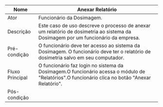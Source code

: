 |Nome|Anexar Relatório|
|---|---|
|Ator|Funcionário da Dosimagem.|
|Descrição| Este caso de uso descreve o processo de anexar um relatório de dosimetria ao sistema da Dosimagem por um funcionário da empresa.|
|Pré-condição| O funcionário deve ter acesso ao sistema da Dosimagem. O funcionário deve ter o relatório de dosimetria salvo em seu computador.|
|Fluxo Principal| O funcionário faz login no sistema da Dosimagem.O funcionário acessa o módulo de "Relatórios".O funcionário clica no botão "Anexar Relatório".|
|Pós-condição| |






